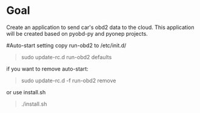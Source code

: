# Goal
Create an application to send car's obd2 data to the cloud.
This application will be created based on pyobd-py and pyonep projects. 

#Auto-start setting
copy run-obd2 to /etc/init.d/
> sudo update-rc.d run-obd2 defaults

if you want to remove auto-start:
> sudo update-rc.d -f run-obd2 remove

or use install.sh
> ./install.sh


